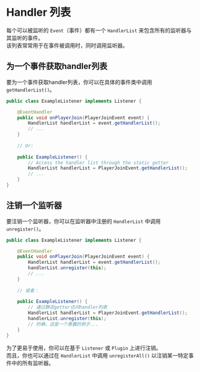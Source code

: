 # Handler 列表

每个可以被监听的 `Event`（事件）都有一个 `HandlerList` 来包含所有的监听器与其监听的事件。    
该列表常常用于在事件被调用时，同时调用监听器。  

## 为一个事件获取handler列表

要为一个事件获取handler列表，你可以在具体的事件类中调用 `getHandlerList()`。

```java
public class ExampleListener implements Listener {

    @EventHandler
    public void onPlayerJoin(PlayerJoinEvent event) {
        HandlerList handlerList = event.getHandlerList();
        // ...
    }
    
    // Or:
    
    public ExampleListener() {
        // Access the handler list through the static getter
        HandlerList handlerList = PlayerJoinEvent.getHandlerList();
        // ...
    }
}
```

## 注销一个监听器

要注销一个监听器，你可以在监听器中注册的 `HandlerList` 中调用 `unregister()`。

```java
public class ExampleListener implements Listener {

    @EventHandler
    public void onPlayerJoin(PlayerJoinEvent event) {
        HandlerList handlerList = event.getHandlerList();
        handlerList.unregister(this);
        // ...
    }
    
    // 或者：
    
    public ExampleListener() {
        // 通过静态getter访问handler列表
        HandlerList handlerList = PlayerJoinEvent.getHandlerList();
        handlerList.unregister(this);
        // 的确，这是一个愚蠢的例子...
    }
}
```

为了更易于使用，你可以在基于 `Listener` 或 `Plugin` 上进行注销。  
而且，你也可以通过在 `HandlerList` 中调用 `unregisterAll()` 以注销某一特定事件中的所有监听器。  
